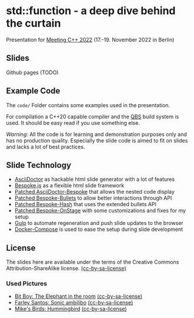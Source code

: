 # std::function - a deep dive behind the curtain

Presentation for [Meeting C++ 2022](https://meetingcpp.com/2022) (17.-19. November 2022 in Berlin)

## Slides

Github pages (TODO)

## Example Code

The `code/` Folder contains some examples used in the presentation.

For compilation a C++20 capable compiler and the [QBS](https://github.com/qbs/qbs) build system is used. It should be easy read if you use something else.

*Warning:* All the code is for learning and demonstration purposes only and has no production quality.
Especially the slide code is aimed to fit on slides and lacks a lot of best practices.

## Slide Technology

* [AsciiDoctor](https://github.com/asciidoctor/asciidoctor) as hackable html slide generator with a lot of features
* [Bespoke.js](https://github.com/bespokejs/bespoke) as a flexible html slide framework
* [Patched AsciiDoctor-Bespoke](https://github.com/arBmind/asciidoctor-bespoke/tree/patch-1) that allows the nested code display
* [Patched Bespoke-Bullets](https://github.com/arBmind/bespoke-bullets) to allow better interactions through API
* [Patched Bespoke-Hash](https://github.com/arBmind/bespoke-hash) that uses the extended bullets API
* [Patched Bespoke-OnStage](https://github.com/arBmind/bespoke-onstage) with some customizations and fixes for my setup
* [Gulp](https://github.com/gulpjs/gulp) to automate regeneration and push slide updates to the browser
* [Docker-Compose](https://docs.docker.com/compose/) is used to ease the setup during slide development

## License

The slides here are available under the terms of the Creative Commons Attribution-ShareAlike license.
[(cc-by-sa-license)](https://creativecommons.org/licenses/by-sa/2.0/)

### Used Pictures

* [Bit Boy: The Elephant in the room](https://flic.kr/p/nNWNY) [(cc-by-sa-license)](https://creativecommons.org/licenses/by-sa/2.0)
* [Farley Santos: Sonic ambilibo](https://flic.kr/p/vtxD4A) [(cc-by-sa-license)](https://creativecommons.org/licenses/by-sa/2.0)
* [Mike's Birds: Hummingbird](https://flic.kr/p/25A4Ah3) [(cc-by-sa-license)](https://creativecommons.org/licenses/by-sa/2.0)
